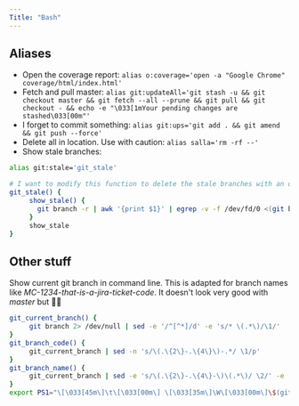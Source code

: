 ```yaml
---
Title: "Bash"
---
```


## Aliases

- Open the coverage report: `alias o:coverage='open -a "Google Chrome" coverage/html/index.html'`
- Fetch and pull master: `alias git:updateAll='git stash -u && git checkout master && git fetch --all --prune && git pull && git checkout - && echo -e "\033[1mYour pending changes are stashed\033[00m"'`
- I forget to commit something: `alias git:ups='git add . && git amend && git push --force'`
- Delete all in location. Use with caution: `alias salla='rm -rf --'`
- Show stale branches:

```sh
alias git:stale='git_stale'

# I want to modify this function to delete the stale branches with an optional argument
git_stale() {
     show_stale() {
       git branch -r | awk '{print $1}' | egrep -v -f /dev/fd/0 <(git branch -vv | grep origin) | awk '{print $1}'
     }
     show_stale
}
```

## Other stuff

Show current git branch in command line. This is adapted for branch names like _MC-1234-that-is-a-jira-ticket-code_. It doesn't look very good with _master_ but 🤷🏻

```sh
git_current_branch() {
     git branch 2> /dev/null | sed -e '/^[^*]/d' -e 's/* \(.*\)/\1/'
}
git_branch_code() {
     git_current_branch | sed -n 's/\(.\{2\}-.\{4\}\)-.*/ \1/p'
}
git_branch_name() {
     git_current_branch | sed -e 's/\(.\{2\}-.\{4\}-\)\(.*\)/ \2/' -e 's/-/ /g'
}
export PS1="\[\033[45m\]\t\[\033[00m\] \[\033[35m\]\W\[\033[00m\]\$(git_branch_code)\[\033[1m\]\$(git_branch_name)\[\033[00m\] \$ "
```